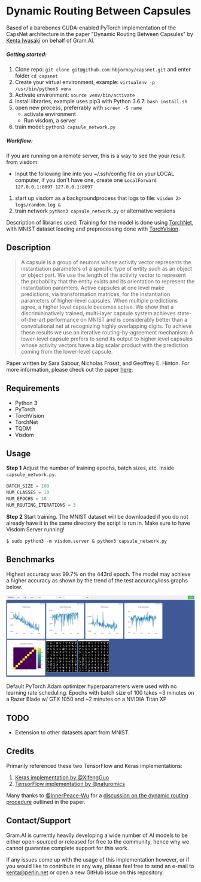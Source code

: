 # Dynamic Routing Between Capsules

Based of a barebones CUDA-enabled PyTorch implementation of the CapsNet architecture in the paper "Dynamic Routing Between Capsules" by [Kenta Iwasaki](https://github.com/iwasaki-kenta) on behalf of Gram.AI.

##### Getting started:
1. Clone repo: 
``git clone git@github.com:hbjornoy/capsnet.git`` and enter folder ``cd capsnet``
2. Create your virtual environment, example:
``virtualenv -p /usr/bin/python3 venv``
3. Activate environment:
``source venv/bin/activate``
4. Install libraries, example uses pip3 with Python 3.6.7:
``bash install.sh``
5. open new process, preferrably with ``screen -S name``
	- activate environment
	- Run visdom, a server 
6. train model:
``python3 capsule_network.py``

##### Workflow:
If you are running on a remote server, this is a way to see the your result from visdom:
- Input the following line into you ~/.ssh/config file on your LOCAL computer, if you don't have one, create one
``LocalForward 127.0.0.1:8097 127.0.0.1:8097``

1. start up visdom as a backgroundprocess that logs to file:
``visdom 2> logs/random.log &``
2. train network
``python3 capsule_network.py`` or alternative versions

Description of libraries  used:
Training for the model is done using [TorchNet](https://github.com/pytorch/tnt), with MNIST dataset loading and preprocessing done with [TorchVision](https://github.com/pytorch/vision).

## Description

> A capsule is a group of neurons whose activity vector represents the instantiation parameters of a specific type of entity such as an object or object part. We use the length of the activity vector to represent the probability that the entity exists and its orientation to represent the instantiation paramters. Active capsules at one level make predictions, via transformation matrices, for the instantiation parameters of higher-level capsules. When multiple predictions agree, a higher level capsule becomes active. We show that a discrimininatively trained, multi-layer capsule system achieves state-of-the-art performance on MNIST and is considerably better than a convolutional net at recognizing highly overlapping digits. To achieve these results we use an iterative routing-by-agreement mechanism: A lower-level capsule prefers to send its output to higher level capsules whose activity vectors have a big scalar product with the prediction coming from the lower-level capsule.

Paper written by Sara Sabour, Nicholas Frosst, and Geoffrey E. Hinton. For more information, please check out the paper [here](https://arxiv.org/abs/1710.09829).

## Requirements

* Python 3
* PyTorch
* TorchVision
* TorchNet
* TQDM
* Visdom

## Usage

**Step 1** Adjust the number of training epochs, batch sizes, etc. inside `capsule_network.py`.

```python
BATCH_SIZE = 100
NUM_CLASSES = 10
NUM_EPOCHS = 30
NUM_ROUTING_ITERATIONS = 3
```

**Step 2** Start training. The MNIST dataset will be downloaded if you do not already have it in the same directory the script is run in. Make sure to have Visdom Server running!

```console
$ sudo python3 -m visdom.server & python3 capsule_network.py
```

## Benchmarks

Highest accuracy was 99.7% on the 443rd epoch. The model may achieve a higher accuracy as shown by the trend of the test accuracy/loss graphs below.

![Training progress.](media/Benchmark.png)

Default PyTorch Adam optimizer hyperparameters were used with no learning rate scheduling. 
Epochs with batch size of 100 takes ~3 minutes on a Razer Blade w/ GTX 1050 and ~2 minutes on a NVIDIA Titan XP

## TODO

* Extension to other datasets apart from MNIST.

## Credits

Primarily referenced these two TensorFlow and Keras implementations:
1. [Keras implementation by @XifengGuo](https://github.com/XifengGuo/CapsNet-Keras)
2. [TensorFlow implementation by @naturomics](https://github.com/naturomics/CapsNet-Tensorflow)

Many thanks to [@InnerPeace-Wu](https://github.com/InnerPeace-Wu) for a [discussion on the dynamic routing procedure](https://github.com/XifengGuo/CapsNet-Keras/issues/1) outlined in the paper.

## Contact/Support

Gram.AI is currently heavily developing a wide number of AI models to be either open-sourced or released for free to the community, hence why we cannot guarantee complete support for this work.

If any issues come up with the usage of this implementation however, or if you would like to contribute in any way, please feel free to send an e-mail to [kenta@perlin.net](kenta@perlin.net) or open a new GitHub issue on this repository.
